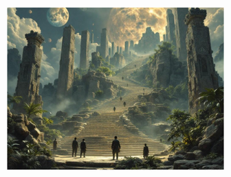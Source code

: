 ![Ancient stone steps ascending through reality-warped jungle. Multiple moons visible in sky, stone pillars with moving eldritch symbols, floating rocks defying gravity. Victorian-era explorers in foreground for scale. Photorealistic, cosmic horror, architectural impossibility. Style of Piranesi meets Lovecraft.](illustration_caption_3.jpeg)